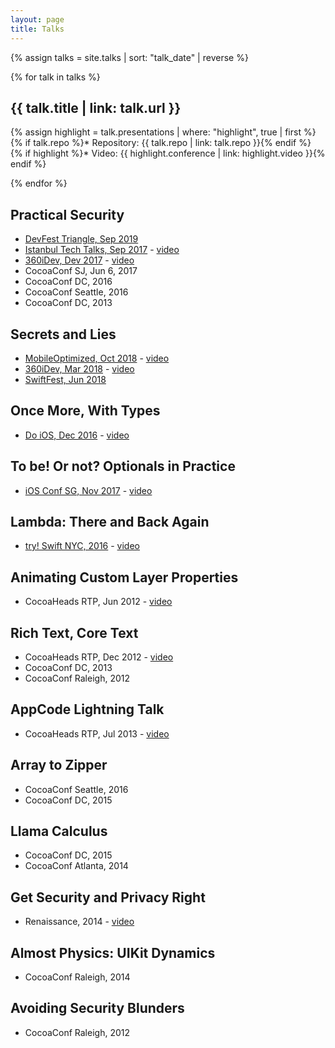 ```yaml
---
layout: page
title: Talks
---
```


{% assign talks = site.talks | sort: "talk_date" | reverse %}

{% for talk in talks %}
## {{ talk.title | link: talk.url }}

{% assign highlight = talk.presentations | where: "highlight", true | first %}
{% if talk.repo %}* Repository: {{ talk.repo | link: talk.repo }}{% endif %}
{% if highlight %}* Video: {{ highlight.conference | link: highlight.video }}{% endif %}

{% endfor %}

## Practical Security

* [DevFest Triangle, Sep 2019](https://devfest.gdgtriangle.com/home)
* [Istanbul Tech Talks, Sep 2017]() - [video](https://youtu.be/c-77CxUKCZo)
* [360iDev, Dev 2017]() - [video](https://youtu.be/8YkaC7yfUrQ)
* CocoaConf SJ, Jun 6, 2017
* CocoaConf DC, 2016
* CocoaConf Seattle, 2016
* CocoaConf DC, 2013

## Secrets and Lies

* [MobileOptimized, Oct 2018]() - [video](https://youtu.be/Jv-qEr0j4AM)
* [360iDev, Mar 2018]() - [video](https://youtu.be/ziwm8bMKxsw)
* [SwiftFest, Jun 2018](https://2018.swiftfest.io/schedule/#session-018)

## Once More, With Types

* [Do iOS, Dec 2016]() - [video](https://youtu.be/_S6UOrwS-Tg)

## To be! Or not? Optionals in Practice

* [iOS Conf SG, Nov 2017](http://iosconf.sg/) - [video](https://youtu.be/Q1Tayh4unMw)

## Lambda: There and Back Again

* [try! Swift NYC, 2016]() - [video](https://youtu.be/pgwM-LvMiDU)

## Animating Custom Layer Properties

* CocoaHeads RTP, Jun 2012 - [video](https://vimeo.com/44986916)

## Rich Text, Core Text

* CocoaHeads RTP, Dec 2012 - [video](https://vimeo.com/56670254)
* CocoaConf DC, 2013
* CocoaConf Raleigh, 2012

## AppCode Lightning Talk

* CocoaHeads RTP, Jul 2013 - [video](https://vimeo.com/74539769)

## Array to Zipper

* CocoaConf Seattle, 2016
* CocoaConf DC, 2015

## Llama Calculus

* CocoaConf DC, 2015
* CocoaConf Atlanta, 2014

## Get Security and Privacy Right

* Renaissance, 2014 - [video](https://youtu.be/Kk6sdM9_6ZI)

## Almost Physics: UIKit Dynamics

* CocoaConf Raleigh, 2014

## Avoiding Security Blunders

* CocoaConf Raleigh, 2012
